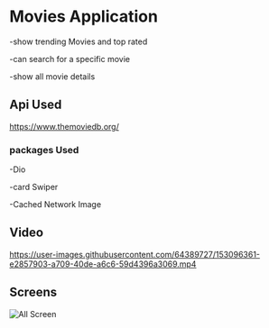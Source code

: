 # Movies Application 

-show trending Movies and top rated

-can search for a specific movie

-show all movie details 

## Api Used

https://www.themoviedb.org/

### packages Used
-Dio 

-card Swiper 

-Cached Network Image


## Video


https://user-images.githubusercontent.com/64389727/153096361-e2857903-a709-40de-a6c6-59d4396a3069.mp4
## Screens


![All  Screen](https://user-images.githubusercontent.com/64389727/151655723-7069fc14-4266-433d-b949-e4e4f8d89779.png)
